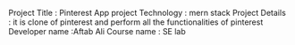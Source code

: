 Project Title : Pinterest App
project Technology : mern stack
Project Details :    it is clone of pinterest and perform all the functionalities of pinterest
Developer name :Aftab Ali
Course name : SE lab
